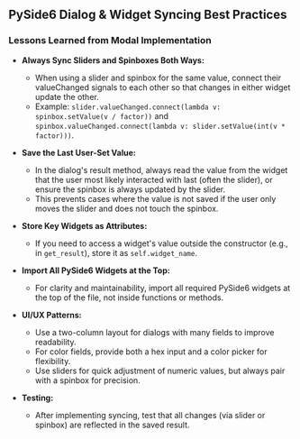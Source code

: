 ## PySide6 Dialog & Widget Syncing Best Practices

### Lessons Learned from Modal Implementation

- **Always Sync Sliders and Spinboxes Both Ways:**

  - When using a slider and spinbox for the same value, connect their valueChanged signals to each other so that changes in either widget update the other.
  - Example: `slider.valueChanged.connect(lambda v: spinbox.setValue(v / factor))` and `spinbox.valueChanged.connect(lambda v: slider.setValue(int(v * factor)))`.

- **Save the Last User-Set Value:**

  - In the dialog's result method, always read the value from the widget that the user most likely interacted with last (often the slider), or ensure the spinbox is always updated by the slider.
  - This prevents cases where the value is not saved if the user only moves the slider and does not touch the spinbox.

- **Store Key Widgets as Attributes:**

  - If you need to access a widget's value outside the constructor (e.g., in `get_result`), store it as `self.widget_name`.

- **Import All PySide6 Widgets at the Top:**

  - For clarity and maintainability, import all required PySide6 widgets at the top of the file, not inside functions or methods.

- **UI/UX Patterns:**

  - Use a two-column layout for dialogs with many fields to improve readability.
  - For color fields, provide both a hex input and a color picker for flexibility.
  - Use sliders for quick adjustment of numeric values, but always pair with a spinbox for precision.

- **Testing:**
  - After implementing syncing, test that all changes (via slider or spinbox) are reflected in the saved result.
